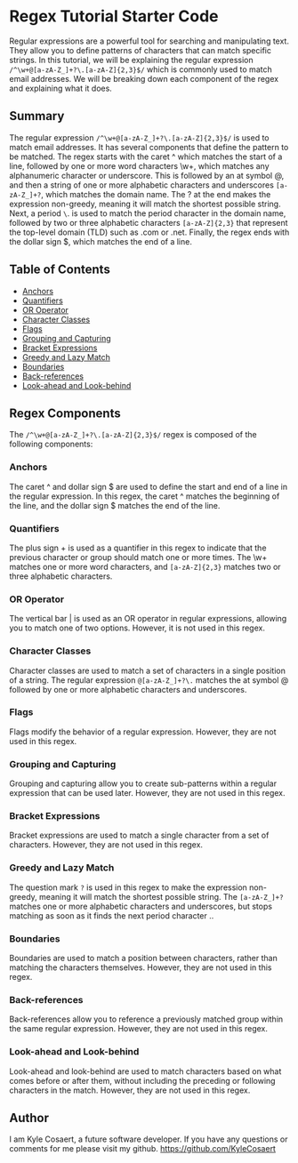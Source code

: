 # Regex Tutorial Starter Code

Regular expressions are a powerful tool for searching and manipulating text. They allow you to define patterns of characters that can match specific strings. In this tutorial, we will be explaining the regular expression `/^\w+@[a-zA-Z_]+?\.[a-zA-Z]{2,3}$/` which is commonly used to match email addresses. We will be breaking down each component of the regex and explaining what it does.

## Summary

The regular expression `/^\w+@[a-zA-Z_]+?\.[a-zA-Z]{2,3}$/` is used to match email addresses. It has several components that define the pattern to be matched. The regex starts with the caret ^ which matches the start of a line, followed by one or more word characters \w+, which matches any alphanumeric character or underscore. This is followed by an at symbol @, and then a string of one or more alphabetic characters and underscores `[a-zA-Z_]+?`, which matches the domain name. The ? at the end makes the expression non-greedy, meaning it will match the shortest possible string. Next, a period `\`. is used to match the period character in the domain name, followed by two or three alphabetic characters `[a-zA-Z]{2,3}` that represent the top-level domain (TLD) such as .com or .net. Finally, the regex ends with the dollar sign $, which matches the end of a line.

## Table of Contents

- [Anchors](#anchors)
- [Quantifiers](#quantifiers)
- [OR Operator](#or-operator)
- [Character Classes](#character-classes)
- [Flags](#flags)
- [Grouping and Capturing](#grouping-and-capturing)
- [Bracket Expressions](#bracket-expressions)
- [Greedy and Lazy Match](#greedy-and-lazy-match)
- [Boundaries](#boundaries)
- [Back-references](#back-references)
- [Look-ahead and Look-behind](#look-ahead-and-look-behind)

## Regex Components
The `/^\w+@[a-zA-Z_]+?\.[a-zA-Z]{2,3}$/` regex is composed of the following components:

### Anchors
The caret ^ and dollar sign $ are used to define the start and end of a line in the regular expression. In this regex, the caret ^ matches the beginning of the line, and the dollar sign $ matches the end of the line.

### Quantifiers
The plus sign + is used as a quantifier in this regex to indicate that the previous character or group should match one or more times. The \w+ matches one or more word characters, and `[a-zA-Z]{2,3}` matches two or three alphabetic characters.

### OR Operator
The vertical bar | is used as an OR operator in regular expressions, allowing you to match one of two options. However, it is not used in this regex.

### Character Classes
Character classes are used to match a set of characters in a single position of a string. The regular expression `@[a-zA-Z_]+?\.` matches the at symbol @ followed by one or more alphabetic characters and underscores.

### Flags
Flags modify the behavior of a regular expression. However, they are not used in this regex.

### Grouping and Capturing
Grouping and capturing allow you to create sub-patterns within a regular expression that can be used later. However, they are not used in this regex.

### Bracket Expressions
Bracket expressions are used to match a single character from a set of characters. However, they are not used in this regex.

### Greedy and Lazy Match
The question mark `?` is used in this regex to make the expression non-greedy, meaning it will match the shortest possible string. The `[a-zA-Z_]+?` matches one or more alphabetic characters and underscores, but stops matching as soon as it finds the next period character ..

### Boundaries
Boundaries are used to match a position between characters, rather than matching the characters themselves. However, they are not used in this regex.

### Back-references
Back-references allow you to reference a previously matched group within the same regular expression. However, they are not used in this regex.

### Look-ahead and Look-behind
Look-ahead and look-behind are used to match characters based on what comes before or after them, without including the preceding or following characters in the match. However, they are not used in this regex.

## Author

I am Kyle Cosaert, a future software developer. If you have any questions or comments for me please visit my github. https://github.com/KyleCosaert